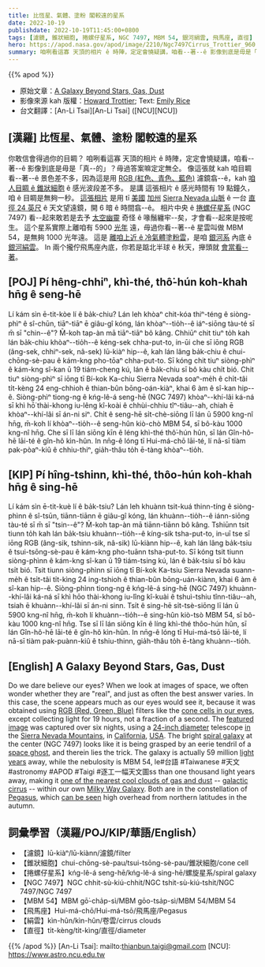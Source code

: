 ```yaml
---
title: 比恆星、氣體、塗粉 閣較遠的星系
date: 2022-10-19
publishdate: 2022-10-19T11:45:00+0800
tags: [濾鏡, 錐狀細胞, 捲螺仔星系, NGC 7497, MBM 54, 銀河絹雲, 飛馬座, 直徑]
hero: https://apod.nasa.gov/apod/image/2210/Ngc7497Cirrus_Trottier_960.jpg
summary: 咱咧看這寡 天頂的相片 ê 時陣，定定會憢疑講，咱看--著--ê 影像到底是毋是「真--的」？毋過答案嘛定定無仝。
---
```


{{% apod %}}

- 原始文章：[A Galaxy Beyond Stars, Gas, Dust](https://apod.nasa.gov/apod/ap221019.html)
- 影像來源 kah 版權：[Howard Trottier](https://www.astrobin.com/users/htrottier/); Text: [Emily Rice](https://macaulay.cuny.edu/directory/emily-rice/)
- 台文翻譯：[An-Li Tsai][An-Li Tsai] ([NCU][NCU])

## [漢羅] 比恆星、氣體、塗粉 閣較遠的星系
你敢信會得過你的目睭？
咱咧看這寡 天頂的相片 ê 時陣，定定會憢疑講，咱看--著--ê 影像到底是毋是「真--的」？毋過答案嘛定定無仝。
像這張就 kah 咱目睭看--著--ê 景色差不多，因為這是用 [RGB (紅色、青色、藍色)][RGB (Red, Green, Blue)] 濾鏡翕--ê，kah [咱人目睭 ê 錐狀細胞][cone cells in our eyes] ê 感光波段差不多。
是講 這張相片 ê 感光時間有 19 點鐘久，咱 ê 目睭是無夠一秒。
[這張相片][featured image] 是用 tī [美國][USA] [加州][California] [Sierra Nevada 山脈][Sierra Nevada Mountains] ê 一台 [直徑 24 英尺][24-inch diameter] ê 天文望遠鏡，開 6 暗 ê 時間翕--ê。
相片中央 ê [捲螺仔星系][spiral galaxy] (NGC 7497) 看--起來敢若是去予 [太空幽靈][space ghost] 奇怪 ê 喙鬚纏牢--矣，才會看--起來是按呢生。
這个星系實際上離咱有 5900 [光年][light years] 遠，毋過你看--著--ê 星雲叫做 MBM 54，是無夠 1000 光年遠。
這是 [離咱上近 ê 冷氣體塗粉雲][one of the nearest cool clouds of gas and dust]，是咱 [銀河系][Milky Way Galaxy t] 內底 ê [銀河絹雲][galactic cirrus]。
In 兩个攏佇飛馬座內底，你若是踮北半球 ê 秋天，攑頭就 [會當看--著][can be seen]。

## [POJ] Pí hêng-chhiⁿ, khì-thé, thô͘-hún koh-khah hn̄g ê seng-hē
Lí kám sìn ē-tit-kòe lí ê ba̍k-chiu?
Lán leh khòaⁿ chit-kóa thiⁿ-téng ê siòng-phìⁿ ê sî-chūn, tiāⁿ-tiāⁿ ē giâu-gî kóng, lán khòaⁿ--tio̍h--ê iáⁿ-siōng tàu-té sī m̄ sī "chin--ê"? 
M̄-koh tap-àn mā tiāⁿ-tiāⁿ bô kâng.
Chhiūⁿ chit tiuⁿ to̍h kah lán ba̍k-chiu khòaⁿ--tio̍h--ê kéng-sek chha-put-to, in-ūi che sī iōng RGB (âng-sek, chhiⁿ-sek, nâ-sek) lū-kiàⁿ hip--ê, kah lán lâng ba̍k-chiu ê chui-chōng-sè-pau ê kám-kng pho-tōaⁿ chha-put-to.
Sī kóng chit tiuⁿ siòng-phìⁿ ê kám-kng sî-kan ū 19 tiám-cheng kú, lán ê ba̍k-chiu sī bô kàu chi̍t bió.
Chit tiuⁿ siòng-phìⁿ sī iōng tī Bí-kok Ka-chiu Sierra Nevada soaⁿ-me̍h ê chi̍t-tâi ti̍t-kèng 24 eng-chhioh ê thian-bûn bōng-oán-kiàⁿ, khai 6 àm ê sî-kan hip--ê.
Siòng-phìⁿ tiong-ng ê kńg-lê-á seng-hē (NGC 7497) khòaⁿ--khí-lâi ká-ná sī khì hō͘ thài-khong iu-lêng kî-koài ê chhùi-chhiu tîⁿ-tiâu--ah, chiah ē khòaⁿ--khí-lâi sī án-ni siⁿ.
Chi̍t ê seng-hē si̍t-chè-siōng lī lán ū 5900 kng-nî hn̄g, m̄-koh lí khòaⁿ--tio̍h--ê seng-hûn kiò-chò MBM 54, sī bô-kàu 1000 kng-nî hn̄g.
Che sī lī lán siōng kīn ê léng khì-thé thô͘-hún hûn, sī lán Gîn-hô-hē lāi-té ê gîn-hô kìn-hûn.
In nn̄g-ê lóng tī Hui-má-chō lāi-té, lí nā-sī tiàm pak-pòaⁿ-kiû ê chhiu-thiⁿ, gia̍h-thâu to̍h ē-tàng khòaⁿ--tio̍h.

## [KIP] Pí hîng-tshinn, khì-thé, thôo-hún koh-khah hn̄g ê sing-hē
Lí kám sìn ē-tit-kuè lí ê ba̍k-tsiu?
Lán leh khuànn tsit-kuá thinn-tíng ê siòng-phìnn ê sî-tsūn, tiānn-tiānn ē giâu-gî kóng, lán khuànn--tio̍h--ê iánn-siōng tàu-té sī m̄ sī "tsin--ê"? 
M̄-koh tap-àn mā tiānn-tiānn bô kâng.
Tshiūnn tsit tiunn to̍h kah lán ba̍k-tsiu khuànn--tio̍h--ê kíng-sik tsha-put-to, in-uī tse sī iōng RGB (âng-sik, tshinn-sik, nâ-sik) lū-kiànn hip--ê, kah lán lâng ba̍k-tsiu ê tsui-tsōng-sè-pau ê kám-kng pho-tuānn tsha-put-to.
Sī kóng tsit tiunn siòng-phìnn ê kám-kng sî-kan ū 19 tiám-tsing kú, lán ê ba̍k-tsiu sī bô kàu tsi̍t bió.
Tsit tiunn siòng-phìnn sī iōng tī Bí-kok Ka-tsiu Sierra Nevada suann-me̍h ê tsi̍t-tâi ti̍t-kìng 24 ing-tshioh ê thian-bûn bōng-uán-kiànn, khai 6 àm ê sî-kan hip--ê.
Siòng-phìnn tiong-ng ê kńg-lê-á sing-hē (NGC 7497) khuànn--khí-lâi ká-ná sī khì hōo thài-khong iu-lîng kî-kuài ê tshuì-tshiu tînn-tiâu--ah, tsiah ē khuànn--khí-lâi sī án-ni sinn.
Tsi̍t ê sing-hē si̍t-tsè-siōng lī lán ū 5900 kng-nî hn̄g, m̄-koh lí khuànn--tio̍h--ê sing-hûn kiò-tsò MBM 54, sī bô-kàu 1000 kng-nî hn̄g.
Tse sī lī lán siōng kīn ê líng khì-thé thôo-hún hûn, sī lán Gîn-hô-hē lāi-té ê gîn-hô kìn-hûn.
In nn̄g-ê lóng tī Hui-má-tsō lāi-té, lí nā-sī tiàm pak-puànn-kiû ê tshiu-thinn, gia̍h-thâu to̍h ē-tàng khuànn--tio̍h.

## [English] A Galaxy Beyond Stars, Gas, Dust
Do we dare believe our eyes?
When we look at images of space, we often wonder whether they are "real", and just as often the best answer varies.
In this case, the scene appears much as our eyes would see it, because it was obtained using [RGB (Red, Green, Blue)][RGB (Red, Green, Blue)] filters like the [cone cells in our eyes][cone cells in our eyes], except collecting light for 19 hours, not a fraction of a second.
The [featured image][featured image] was captured over six nights, using a [24-inch diameter][24-inch diameter] telescope [in][in] the [Sierra Nevada Mountains][Sierra Nevada Mountains], in [California][California], [USA][USA].
The bright [spiral galaxy][spiral galaxy] at the center (NGC 7497) looks like it is being grasped by an eerie tendril of a [space ghost][space ghost], and therein lies the trick.
The galaxy is actually 59 million [light years][light years] away, while the nebulosity is MBM 54, le#台語 #Taiwanese #天文 #astronomy #APOD #Taigi #逐工一幅天文圖ss than one thousand light years away, making it [one of the nearest cool clouds of gas and dust][one of the nearest cool clouds of gas and dust] -- [galactic cirrus][galactic cirrus] -- within our own [Milky Way Galaxy][Milky Way Galaxy e].
Both are in the constellation of [Pegasus][Pegasus], which [can be seen][can be seen] high overhead from northern latitudes in the autumn.

## 詞彙學習（漢羅/POJ/KIP/華語/English）
- 【濾鏡】lū-kiàⁿ/lū-kiànn/濾鏡/filter
- 【錐狀細胞】chui-chōng-sè-pau/tsui-tsōng-sè-pau/錐狀細胞/cone cell
- 【捲螺仔星系】kńg-lê-á seng-hē/kńg-lê-á sing-hē/螺旋星系/spiral galaxy
- 【NGC 7497】NGC chhit-sù-kiú-chhit/NGC tshit-sù-kiú-tshit/NGC 7497/NGC 7497
- 【MBM 54】MBM gō͘-cha̍p-sì/MBM gōo-tsa̍p-sì/MBM 54/MBM 54
- 【飛馬座】Hui-má-chō/Hui-má-tsō/飛馬座/Pegasus
- 【絹雲】kìn-hûn/kìn-hûn/卷雲/cirrus clouds
- 【直徑】ti̍t-kèng/ti̍t-kìng/直徑/diameter


{{% /apod %}}
[An-Li Tsai]: mailto:thianbun.taigi@gmail.com
[NCU]: https://www.astro.ncu.edu.tw

[copyright]: https://apod.nasa.gov/apod/fap/lib/about_apod.html#srapply
[License]: https://creativecommons.org/licenses/by/2.0/

[RGB (Red, Green, Blue)]:https://www.peterzelinka.com/blog/2020/2/a-guide-to-astrophotography-filters
[cone cells in our eyes]:https://www.aao.org/eye-health/anatomy/cones
[featured image]:https://www.astrobin.com/536qqv/
[24-inch diameter]:https://cosmicpursuits.com/943/telescopes-explained/
[in]:https://www.sierra-remote.com/
[Sierra Nevada Mountains]:https://youtu.be/udqzLBbY2wg
[California]:https://en.wikipedia.org/wiki/California
[USA]:https://en.wikipedia.org/wiki/United_States
[spiral galaxy]:https://astronomy.swin.edu.au/cosmos/S/spiral+galaxy
[space ghost]:https://apod.nasa.gov/apod/ap201026.html
[light years]:https://spaceplace.nasa.gov/light-year/en/
[one of the nearest cool clouds of gas and dust]:https://ui.adsabs.harvard.edu/abs/1989ApJ...346..232W/abstract
[galactic cirrus]:https://www.cosmotography.com/images/galactic_cirrus.html
[Milky Way Galaxy e]:https://apod.nasa.gov/apod/ap220817.html
[Milky Way Galaxy t]:https://apod.tw/daily/20220817/
[Pegasus]:https://www.iau.org/public/images/detail/peg/
[can be seen]:https://skymaps.com/skymaps/tesmn2210.pdf


